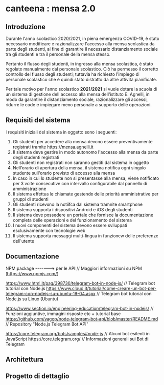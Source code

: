 # canteena : mensa 2.0

## Introduzione
Durante l'anno scolastico 2020/2021, in piena emergenza COVID-19, è stato necessario modificare e razionalizzare l'accesso alla mensa scolastica da parte degli studenti, al fine di garantire il necessario distanziamento sociale tra gli studenti e tra il personale della mensa stesso.

Pertanto il flusso degli studenti, in ingresso alla mensa scolastica, è stato regolato manualmente dal personale scolastico. Ciò ha permesso il corretto controllo del flusso degli studenti; tuttavia ha richiesto l'impiego di personale scolastico che è quindi stato distratto da altre attività pianificate.
 
Per tale motivo per l'anno scolastico **2021/2021** si vuole dotare la scuola di un sistema di gestione dell'accesso alla mensa dell'istituto E. Agnelli, in modo da garantire il distanziamento sociale, razionalizzare gli accessi, ridurre le code e impiegare meno personale a supporto delle operazioni.

## Requisiti del sistema

I requisiti iniziali del sistema in oggetto sono i seguenti:

1. Gli studenti per accedere alla mensa devono essere preventivamente registrati tramite https://mensa.agnelli.it
2. Il sistema deve gestire in modo autonomo l'accesso alla mensa da parte degli studenti registrati
3. Gli studenti non registrati non saranno gestiti dal sistema in oggetto
4. Nell'orario di apertura della mensa, il sistema notifica ogni singolo studente sull'orario previsto di accesso alla mensa
5. In caso in cui lo studente non si presentasse alla mensa, viene notificato per 3 volte consecutive con intervallo configurabile dal pannello di amministrazione
6. Il sistema effettua le chiamate gestendo delle priorità amministrative per gruppi di studenti
7. Gli studenti ricevono la notiifca dal sistema tramnite smartphone
8. Il sistema supporta i dispositivi Android e iOS degli studenti
9. Il sistema deve possedere un portale che fornisce la documentazione completa delle operazioni e del funzionamento del sistema
10. I nuovi componenti del sistema devono essere sviluppati esclusivamente con tecnologie web
11. Il sistema supporta messaggi multi-lingua in funzionew delle preferenze dell'utente

## Documentazione


NPM package -------> per le API        // Maggiori informazioni su NPM (https://www.npmjs.com/)

https://www.html.it/pag/398730/telegram-bot-in-node-js/     // Telegram bot tutorial con Node.js
https://www.cloud.it/tutorial/come-creare-un-bot-per-telegram-con-nodejs-su-ubuntu-18-04.aspx      // Telegram bot tutorial con Node.js su Linux (Ubuntu)

https://www.section.io/engineering-education/telegram-bot-in-nodejs/   // Funzioni aggiuntive, immagini risposte etc + tutorial base 
https://github.com/yagop/node-telegram-bot-api/blob/master/README.md   // Repository "Node.js Telegram Bot API"

https://core.telegram.org/bots/samples#node-js      // Alcuni bot esitenti in JavaScript 
https://core.telegram.org/           // Informazioni generali sui Bot di Telegram

## Architettura


## Progetto di dettaglio
